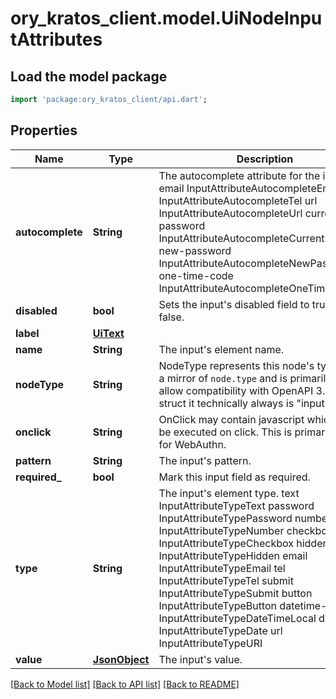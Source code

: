 # ory_kratos_client.model.UiNodeInputAttributes

## Load the model package
```dart
import 'package:ory_kratos_client/api.dart';
```

## Properties
Name | Type | Description | Notes
------------ | ------------- | ------------- | -------------
**autocomplete** | **String** | The autocomplete attribute for the input. email InputAttributeAutocompleteEmail tel InputAttributeAutocompleteTel url InputAttributeAutocompleteUrl current-password InputAttributeAutocompleteCurrentPassword new-password InputAttributeAutocompleteNewPassword one-time-code InputAttributeAutocompleteOneTimeCode | [optional] 
**disabled** | **bool** | Sets the input's disabled field to true or false. | 
**label** | [**UiText**](UiText.md) |  | [optional] 
**name** | **String** | The input's element name. | 
**nodeType** | **String** | NodeType represents this node's types. It is a mirror of `node.type` and is primarily used to allow compatibility with OpenAPI 3.0.  In this struct it technically always is \"input\". | 
**onclick** | **String** | OnClick may contain javascript which should be executed on click. This is primarily used for WebAuthn. | [optional] 
**pattern** | **String** | The input's pattern. | [optional] 
**required_** | **bool** | Mark this input field as required. | [optional] 
**type** | **String** | The input's element type. text InputAttributeTypeText password InputAttributeTypePassword number InputAttributeTypeNumber checkbox InputAttributeTypeCheckbox hidden InputAttributeTypeHidden email InputAttributeTypeEmail tel InputAttributeTypeTel submit InputAttributeTypeSubmit button InputAttributeTypeButton datetime-local InputAttributeTypeDateTimeLocal date InputAttributeTypeDate url InputAttributeTypeURI | 
**value** | [**JsonObject**](.md) | The input's value. | [optional] 

[[Back to Model list]](../README.md#documentation-for-models) [[Back to API list]](../README.md#documentation-for-api-endpoints) [[Back to README]](../README.md)


